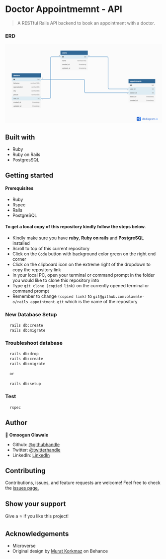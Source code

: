 # Doctor Appointmemnt - API

> A RESTful Rails API backend to book an appointment with a doctor.

### ERD
![screenshot](https://github.com/olawale-o/rails_appointment/blob/setup/erd.png?raw=true")

## Built with

- Ruby
- Ruby on Rails
- PostgresSQL

## Getting started

#### Prerequisites

- Ruby
- Rspec
- Rails
- PostgreSQL

#### To get a local copy of this repository kindly follow the steps below.

- Kindly make sure you have **ruby**, **Ruby on rails** and **PostgreSQL** installed
- Scroll to top of this current repository
- Click on the `Code` button with background color green on the right end corner
- Click on the clipboard icon on the extreme right of the dropdown to copy the repository link
- In your local PC, open your terminal or command prompt in the folder you would like to clone this repository into
- Type `git clone (copied link)` on the currently opened terminal or command prompt
- Remember to change `(copied link)` to `git@github.com:olawale-o/rails_appointment.git` which is the name of the repository

### New Database Setup
```
  rails db:create
  rails db:migrate
```

### Troubleshoot database
```
  rails db:drop
  rails db:create
  rails db:migrate

  or

  rails db:setup
```
### Test
```
  rspec
```

## Author

👤 **Omoogun Olawale**

* Github: [@githubhandle](https://github.com/olawale-o)
* Twitter: [@twitterhandle](https://twitter.com/ibreaktherules)
* LinkedIn: [LinkedIn](https://www.linkedin.com/in/olawaleomoogun/)


## Contributing

Contributions, issues, and feature requests are welcome!
Feel free to check the [issues page.](https://github.com/olawale-o/rails_appointment/issues)

## Show your support

Give a ⭐️ if you like this project!

## Acknowledgements

- Microverse
- Original design by [Murat Korkmaz](https://www.behance.net/muratk) on Behance